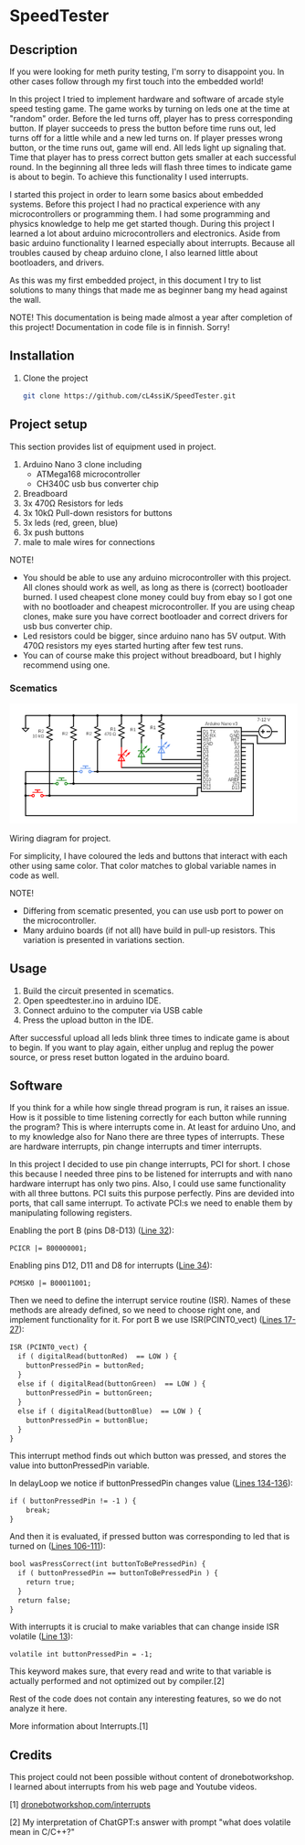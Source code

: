 # SpeedTester

## Description
If you were looking for meth purity testing, I'm sorry to disappoint you. In other cases follow through my first touch into the embedded world!

In this project I tried to implement hardware and software of arcade style speed testing game. The game works by turning on leds one at the time at "random" order. 
Before the led turns off, player has to press corresponding button. If player succeeds to press the button before time runs out, led turns off for a little while and a new led turns on.
If player presses wrong button, or the time runs out, game will end. All leds light up signaling that. Time that player has to press correct button gets smaller at each successful round.
In the beginning all three leds will flash three times to indicate game is about to begin. To achieve this functionality I used interrupts.

I started this project in order to learn some basics about embedded systems. Before this project I had no practical experience with any microcontrollers or programming them. 
I had some programming and physics knowledge to help me get started though. During this project I learned a lot about arduino microcontrollers and electronics. 
Aside from basic arduino functionality I learned especially about interrupts. Because all troubles caused by cheap arduino clone, I also learned little about bootloaders, and drivers.

As this was my first embedded project, in this document I try to list solutions to many things that made me as beginner bang my head against the wall.

NOTE! This documentation is being made almost a year after completion of this project! Documentation in code file is in finnish. Sorry!

## Installation
1. Clone the project
   ```bash
   git clone https://github.com/cL4ssiK/SpeedTester.git
   ```

## Project setup
This section provides list of equipment used in project.
1. Arduino Nano 3 clone including
   - ATMega168 microcontroller
   - CH340C usb bus converter chip
2. Breadboard
3. 3x 470Ω Resistors for leds
4. 3x 10kΩ Pull-down resistors for buttons
5. 3x leds (red, green, blue)
6. 3x push buttons
7. male to male wires for connections

NOTE! 
- You should be able to use any arduino microcontroller with this project. All clones should work as well, as long as there is (correct) bootloader burned.
  I used cheapest clone money could buy from ebay so I got one with no bootloader and cheapest microcontroller. If you are using cheap clones, make sure you have correct bootloader and
  correct drivers for usb bus converter chip.
- Led resistors could be bigger, since arduino nano has 5V output. With 470Ω resistors my eyes started hurting after few test runs.
- You can of course make this project without breadboard, but I highly recommend using one.

### Scematics
![Wiring diagram for hardware.](images/circuit.png)

Wiring diagram for project. 

For simplicity, I have coloured the leds and buttons that interact with each other using same color. That color matches to global variable names in code as well.

NOTE! 
- Differing from scematic presented, you can use usb port to power on the microcontroller.
- Many arduino boards (if not all) have build in pull-up resistors. This variation is presented in variations section.

## Usage
1. Build the circuit presented in scematics.
2. Open speedtester.ino in arduino IDE.
3. Connect arduino to the computer via USB cable
4. Press the upload button in the IDE.

After successful upload all leds blink three times to indicate game is about to begin.
If you want to play again, either unplug and replug the power source, or press reset button logated in the arduino board.

## Software
If you think for a while how single thread program is run, it raises an issue. How is it possible to time listening correctly for each button while running the program? 
This is where interrupts come in. At least for arduino Uno, and to my knowledge also for Nano there are three types of interrupts. These are hardware interrupts, pin change interrupts and timer interrupts. 

In this project I decided to use pin change interrupts, PCI for short. I chose this because I needed three pins to be listened for interrupts and with nano hardware interrupt has only two pins. Also, I could use same functionality with all three buttons. PCI suits this purpose perfectly. Pins are devided into ports, that call same interrupt. To activate PCI:s we need to enable them by manipulating following registers.

Enabling the port B (pins D8-D13) ([Line 32](https://github.com/cL4ssiK/SpeedTester/blob/69b926862b1b185bcbb9c5f54a77d491051d69cc/speedtester.ino#L32C3-L32C22)):
  ```
  PCICR |= B00000001;
  ```

Enabling pins D12, D11 and D8 for interrupts ([Line 34](https://github.com/cL4ssiK/SpeedTester/blob/69b926862b1b185bcbb9c5f54a77d491051d69cc/speedtester.ino#L34)):
  ```
  PCMSK0 |= B00011001;
  ```

Then we need to define the interrupt service routine (ISR). Names of these methods are already defined, so we need to choose right one, and implement functionality for it.
For port B we use ISR(PCINT0_vect) ([Lines 17-27](https://github.com/cL4ssiK/SpeedTester/blob/69b926862b1b185bcbb9c5f54a77d491051d69cc/speedtester.ino#L17)):
  ```
  ISR (PCINT0_vect) {
    if ( digitalRead(buttonRed)  == LOW ) {
      buttonPressedPin = buttonRed;
    }
    else if ( digitalRead(buttonGreen)  == LOW ) {
      buttonPressedPin = buttonGreen;
    }
    else if ( digitalRead(buttonBlue)  == LOW ) {
      buttonPressedPin = buttonBlue;
    }
  }
  ```
This interrupt method finds out which button was pressed, and stores the value into buttonPressedPin variable.

In delayLoop we notice if buttonPressedPin changes value ([Lines 134-136](https://github.com/cL4ssiK/SpeedTester/blob/69b926862b1b185bcbb9c5f54a77d491051d69cc/speedtester.ino#L134)):
  ```
  if ( buttonPressedPin != -1 ) { 
      break; 
  }
  ```

And then it is evaluated, if pressed button was corresponding to led that is turned on ([Lines 106-111](https://github.com/cL4ssiK/SpeedTester/blob/69b926862b1b185bcbb9c5f54a77d491051d69cc/speedtester.ino#L106C1-L111C2)):
  ```
  bool wasPressCorrect(int buttonToBePressedPin) {
    if ( buttonPressedPin == buttonToBePressedPin ) {
      return true;
    }
    return false;
  }
  ```

With interrupts it is crucial to make variables that can change inside ISR volatile ([Line 13](https://github.com/cL4ssiK/SpeedTester/blob/69b926862b1b185bcbb9c5f54a77d491051d69cc/speedtester.ino#L13)):
  ```
  volatile int buttonPressedPin = -1;
  ```
This keyword makes sure, that every read and write to that variable is actually performed and not optimized out by compiler.[2]

Rest of the code does not contain any interesting features, so we do not analyze it here.

More information about Interrupts.[1]

## Credits

This project could not been possible without content of dronebotworkshop. I learned about interrupts from his web page and Youtube videos.

[1] [dronebotworkshop.com/interrupts](https://dronebotworkshop.com/interrupts/)

[2] My interpretation of ChatGPT:s answer with prompt "what does volatile mean in C/C++?"
